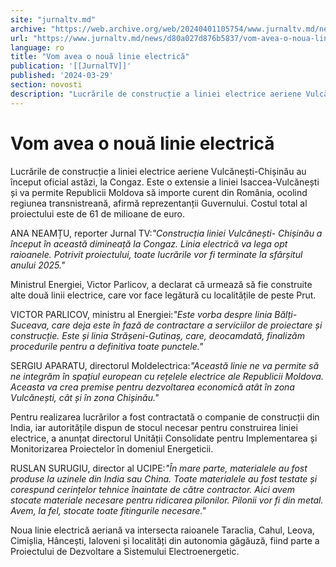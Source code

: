 ```yaml
---
site: "jurnaltv.md"
archive: "https://web.archive.org/web/20240401105754/www.jurnaltv.md/news/d80a027d876b5837/vom-avea-o-noua-linie-electrica.html"
url: "https://www.jurnaltv.md/news/d80a027d876b5837/vom-avea-o-noua-linie-electrica.html"
language: ro
title: "Vom avea o nouă linie electrică"
publication: '[[JurnalTV]]'
published: '2024-03-29'
section: novosti
description: "Lucrările de construcție a liniei electrice aeriene Vulcănești-Chișinău au început oficial astăzi, la Congaz. Este o extensie a liniei Isaccea-Vulcănești și va permite Republicii Moldova să importe curent din România, ocolind regiunea transnistreană, afirmă reprezentanții Guvernului. Costul total al proiectului este de 61 de milioane de euro."
---
```


# Vom avea o nouă linie electrică

Lucrările de construcție a liniei electrice aeriene Vulcănești-Chișinău au început oficial astăzi, la Congaz. Este o extensie a liniei Isaccea-Vulcănești și va permite Republicii Moldova să importe curent din România, ocolind regiunea transnistreană, afirmă reprezentanții Guvernului. Costul total al proiectului este de 61 de milioane de euro.

ANA NEAMȚU, reporter Jurnal TV:*"Construcția liniei Vulcănești- Chișinău a început în această dimineață la Congaz. Linia electrică va lega opt raioanele. Potrivit proiectului, toate lucrările vor fi terminate la sfârșitul anului 2025."*

Ministrul Energiei, Victor Parlicov, a declarat că urmează să fie construite alte două linii electrice, care vor face legătură cu localitățile de peste Prut.

VICTOR PARLICOV, ministru al Energiei:*"Este vorba despre linia Bălți-Suceava, care deja este în fază de contractare a serviciilor de proiectare și construcție. Este și linia Strășeni-Gutinaș, care, deocamdată, finalizăm procedurile pentru a definitiva toate punctele."*

SERGIU APARATU, directorul Moldelectrica:*"Această linie ne va permite să ne integrăm în spațiul european cu rețelele electrice ale Republicii Moldova. Aceasta va crea premise pentru dezvoltarea economică atât în zona Vulcănești, cât și în zona Chișinău."*

Pentru realizarea lucrărilor a fost contractată o companie de construcții din India, iar autoritățile dispun de stocul necesar pentru construirea liniei electrice, a anunțat directorul Unității Consolidate pentru Implementarea și Monitorizarea Proiectelor în domeniul Energeticii.

RUSLAN SURUGIU, director al UCIPE:*"În mare parte, materialele au fost produse la uzinele din India sau China. Toate materialele au fost testate și corespund cerințelor tehnice înaintate de către contractor. Aici avem stocate materiale necesare pentru ridicarea pilonilor. Pilonii vor fi din metal. Avem, la fel, stocate toate fitingurile necesare."*

Noua linie electrică aeriană va intersecta raioanele Taraclia, Cahul, Leova, Cimișlia, Hâncești, Ialoveni și localități din autonomia găgăuză, fiind parte a Proiectului de Dezvoltare a Sistemului Electroenergetic.
